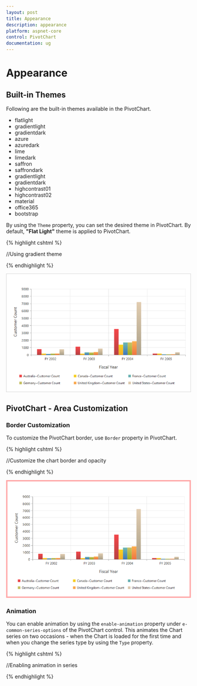 ```yaml
---
layout: post
title: Appearance
description: appearance
platform: aspnet-core
control: PivotChart
documentation: ug
---
```


# Appearance

## Built-in Themes

Following are the built-in themes available in the PivotChart.

* flatlight
* gradientlight
* gradientdark
* azure
* azuredark
* lime
* limedark
* saffron
* saffrondark
* gradientlight
* gradientdark
* highcontrast01
* highcontrast02
* material
* office365
* bootstrap

By using the `Theme` property, you can set the desired theme in PivotChart. By default, **"Flat Light"** theme is applied to PivotChart.

{% highlight cshtml %}

//Using gradient theme
<ej-pivot-chart id="PivotChart1" theme="LimeDark"></ej-pivot-chart>

{% endhighlight %}

![](Appearance_images/themes.png)

## PivotChart - Area Customization

### Border Customization

To customize the PivotChart border, use `Border` property in PivotChart.

{% highlight cshtml %}

//Customize the chart border and opacity
<ej-pivot-chart id="PivotChart1" border-width="2" border-color="#FF0000"></ej-pivot-chart>

{% endhighlight %}

![](Appearance_images/bordercustomize.png)

### Animation

You can enable animation by using the `enable-animation` property under `e-common-series-options` of the PivotChart control. This animates the Chart series on two occasions - when the Chart is loaded for the first time and when you change the series type by using the `Type` property.

{% highlight cshtml %}

<ej-pivot-chart id="PivotChart1">
    <e-common-series-options enable-animation="true"></e-common-series-options>
    //Enabling animation in series
    <e-size width="100%" height="460px"></e-size>
</ej-pivot-chart>

{% endhighlight %}   
